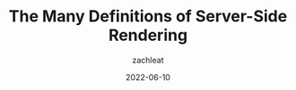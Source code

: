 ---
author: zachleat
date: 2022-06-10
permalink: false
tags:
  - rendering
target_url: https://www.zachleat.com/web/ssr-overloaded/
title: The Many Definitions of Server-Side Rendering
---